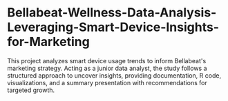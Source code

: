 # Bellabeat-Wellness-Data-Analysis-Leveraging-Smart-Device-Insights-for-Marketing
This project analyzes smart device usage trends to inform Bellabeat's marketing strategy. Acting as a junior data analyst, the study follows a structured approach to uncover insights, providing documentation, R code, visualizations, and a summary presentation with recommendations for targeted growth.
